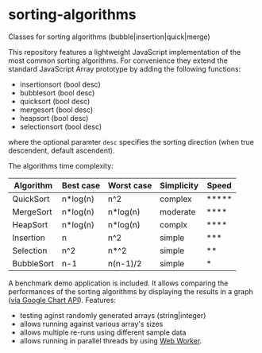 # sorting-algorithms
Classes for sorting algorithms (bubble|insertion|quick|merge)

This repository features a lightweight JavaScript implementation of the most common sorting algorithms. For convenience they extend the standard JavaScript Array prototype by adding the following functions:

- insertionsort (bool desc)
- bubblesort (bool desc)
- quicksort (bool desc)
- mergesort (bool desc)
- heapsort (bool desc)
- selectionsort (bool desc)

where the optional paramter `desc` specifies the sorting direction (when true descendent, default ascendent).

The algorithms time complexity:

| Algorithm | Best case | Worst case |Simplicity| Speed |
|-----------|-----------|------------|----------|-------|
|QuickSort  |n*log(n)   |n^2         |complex   | ***** |
|MergeSort  |n*log(n)   |n*log(n)    |moderate  | ****  |
|HeapSort   |n*log(n)   |n*log(n)    |complx    | ****  |
|Insertion  |n          |n^2         |simple    | ***   |
|Selection  |n^2        |n*^2        |simple    | **    |
|BubbleSort |n-1        |n(n-1)/2    |simple    | *     |

A benchmark demo application is included. It allows comparing the performances of the sorting algorithms by displaying the results in a graph ([via Google Chart API](https://developers.google.com/chart/)).
Features:
- testing aginst randomly generated arrays (string|integer)
- allows running against various array's sizes
- allows multiple re-runs using different sample data
- allows running in parallel threads by using [Web Worker](https://developer.mozilla.org/en-US/docs/Web/API/Web_Workers_API/Using_web_workers).